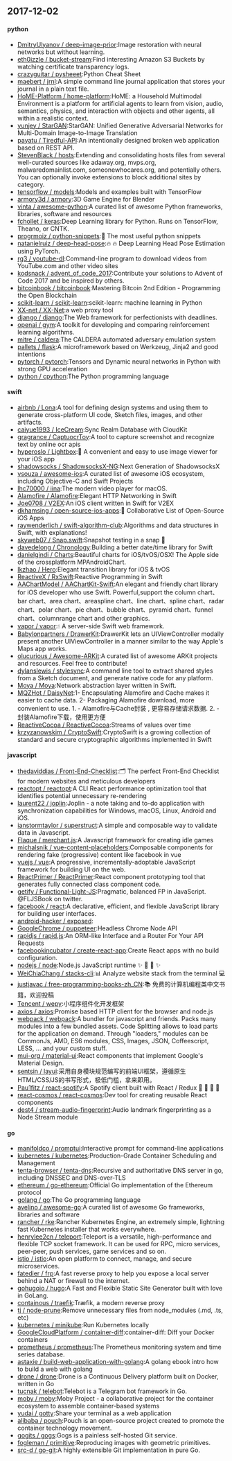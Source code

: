 ## 2017-12-02

#### python
* [DmitryUlyanov / deep-image-prior](https://github.com/DmitryUlyanov/deep-image-prior):Image restoration with neural networks but without learning.
* [eth0izzle / bucket-stream](https://github.com/eth0izzle/bucket-stream):Find interesting Amazon S3 Buckets by watching certificate transparency logs.
* [crazyguitar / pysheeet](https://github.com/crazyguitar/pysheeet):Python Cheat Sheet
* [maebert / jrnl](https://github.com/maebert/jrnl):A simple command line journal application that stores your journal in a plain text file.
* [HoME-Platform / home-platform](https://github.com/HoME-Platform/home-platform):HoME: a Household Multimodal Environment is a platform for artificial agents to learn from vision, audio, semantics, physics, and interaction with objects and other agents, all within a realistic context.
* [yunjey / StarGAN](https://github.com/yunjey/StarGAN):StarGAN: Unified Generative Adversarial Networks for Multi-Domain Image-to-Image Translation
* [payatu / Tiredful-API](https://github.com/payatu/Tiredful-API):An intentionally designed broken web application based on REST API.
* [StevenBlack / hosts](https://github.com/StevenBlack/hosts):Extending and consolidating hosts files from several well-curated sources like adaway.org, mvps.org, malwaredomainlist.com, someonewhocares.org, and potentially others. You can optionally invoke extensions to block additional sites by category.
* [tensorflow / models](https://github.com/tensorflow/models):Models and examples built with TensorFlow
* [armory3d / armory](https://github.com/armory3d/armory):3D Game Engine for Blender
* [vinta / awesome-python](https://github.com/vinta/awesome-python):A curated list of awesome Python frameworks, libraries, software and resources
* [fchollet / keras](https://github.com/fchollet/keras):Deep Learning library for Python. Runs on TensorFlow, Theano, or CNTK.
* [progrmoiz / python-snippets](https://github.com/progrmoiz/python-snippets):💯 The most useful python snippets
* [natanielruiz / deep-head-pose](https://github.com/natanielruiz/deep-head-pose):🔥 🔥 Deep Learning Head Pose Estimation using PyTorch.
* [rg3 / youtube-dl](https://github.com/rg3/youtube-dl):Command-line program to download videos from YouTube.com and other video sites
* [kodsnack / advent_of_code_2017](https://github.com/kodsnack/advent_of_code_2017):Contribute your solutions to Advent of Code 2017 and be inspired by others.
* [bitcoinbook / bitcoinbook](https://github.com/bitcoinbook/bitcoinbook):Mastering Bitcoin 2nd Edition - Programming the Open Blockchain
* [scikit-learn / scikit-learn](https://github.com/scikit-learn/scikit-learn):scikit-learn: machine learning in Python
* [XX-net / XX-Net](https://github.com/XX-net/XX-Net):a web proxy tool
* [django / django](https://github.com/django/django):The Web framework for perfectionists with deadlines.
* [openai / gym](https://github.com/openai/gym):A toolkit for developing and comparing reinforcement learning algorithms.
* [mitre / caldera](https://github.com/mitre/caldera):The CALDERA automated adversary emulation system
* [pallets / flask](https://github.com/pallets/flask):A microframework based on Werkzeug, Jinja2 and good intentions
* [pytorch / pytorch](https://github.com/pytorch/pytorch):Tensors and Dynamic neural networks in Python with strong GPU acceleration
* [python / cpython](https://github.com/python/cpython):The Python programming language

#### swift
* [airbnb / Lona](https://github.com/airbnb/Lona):A tool for defining design systems and using them to generate cross-platform UI code, Sketch files, images, and other artifacts.
* [caiyue1993 / IceCream](https://github.com/caiyue1993/IceCream):Sync Realm Database with CloudKit
* [gragrance / CaptuocrToy](https://github.com/gragrance/CaptuocrToy):A tool to capture screenshot and recognize text by online ocr apis
* [hyperoslo / Lightbox](https://github.com/hyperoslo/Lightbox):🌌 A convenient and easy to use image viewer for your iOS app
* [shadowsocks / ShadowsocksX-NG](https://github.com/shadowsocks/ShadowsocksX-NG):Next Generation of ShadowsocksX
* [vsouza / awesome-ios](https://github.com/vsouza/awesome-ios):A curated list of awesome iOS ecosystem, including Objective-C and Swift Projects
* [lhc70000 / iina](https://github.com/lhc70000/iina):The modern video player for macOS.
* [Alamofire / Alamofire](https://github.com/Alamofire/Alamofire):Elegant HTTP Networking in Swift
* [Joe0708 / V2EX](https://github.com/Joe0708/V2EX):An iOS client written in Swift for V2EX
* [dkhamsing / open-source-ios-apps](https://github.com/dkhamsing/open-source-ios-apps):📱 Collaborative List of Open-Source iOS Apps
* [raywenderlich / swift-algorithm-club](https://github.com/raywenderlich/swift-algorithm-club):Algorithms and data structures in Swift, with explanations!
* [skyweb07 / Snap.swift](https://github.com/skyweb07/Snap.swift):Snapshot testing in a snap 🎨
* [davedelong / Chronology](https://github.com/davedelong/Chronology):Building a better date/time library for Swift
* [danielgindi / Charts](https://github.com/danielgindi/Charts):Beautiful charts for iOS/tvOS/OSX! The Apple side of the crossplatform MPAndroidChart.
* [lkzhao / Hero](https://github.com/lkzhao/Hero):Elegant transition library for iOS & tvOS
* [ReactiveX / RxSwift](https://github.com/ReactiveX/RxSwift):Reactive Programming in Swift
* [AAChartModel / AAChartKit-Swift](https://github.com/AAChartModel/AAChartKit-Swift):An elegant and friendly chart library for iOS developer who use Swift. Powerful,support the column chart、bar chart、area chart、areaspline chart、line chart、spline chart、radar chart、polar chart、pie chart、bubble chart、pyramid chart、funnel chart、columnrange chart and other graphics.
* [vapor / vapor](https://github.com/vapor/vapor):💧 A server-side Swift web framework.
* [Babylonpartners / DrawerKit](https://github.com/Babylonpartners/DrawerKit):DrawerKit lets an UIViewController modally present another UIViewController in a manner similar to the way Apple's Maps app works.
* [olucurious / Awesome-ARKit](https://github.com/olucurious/Awesome-ARKit):A curated list of awesome ARKit projects and resources. Feel free to contribute!
* [dylanslewis / stylesync](https://github.com/dylanslewis/stylesync):A command line tool to extract shared styles from a Sketch document, and generate native code for any platform.
* [Moya / Moya](https://github.com/Moya/Moya):Network abstraction layer written in Swift.
* [MQZHot / DaisyNet](https://github.com/MQZHot/DaisyNet):1- Encapsulating Alamofire and Cache makes it easier to cache data. 2- Packaging Alamofire download, more convenient to use. 1. - Alamofire与Cache封装 , 更容易存储请求数据. 2. - 封装Alamofire下载，使用更方便
* [ReactiveCocoa / ReactiveCocoa](https://github.com/ReactiveCocoa/ReactiveCocoa):Streams of values over time
* [krzyzanowskim / CryptoSwift](https://github.com/krzyzanowskim/CryptoSwift):CryptoSwift is a growing collection of standard and secure cryptographic algorithms implemented in Swift

#### javascript
* [thedaviddias / Front-End-Checklist](https://github.com/thedaviddias/Front-End-Checklist):🗂 The perfect Front-End Checklist for modern websites and meticulous developers
* [reactopt / reactopt](https://github.com/reactopt/reactopt):A CLI React performance optimization tool that identifies potential unnecessary re-rendering
* [laurent22 / joplin](https://github.com/laurent22/joplin):Joplin - a note taking and to-do application with synchronization capabilities for Windows, macOS, Linux, Android and iOS.
* [ianstormtaylor / superstruct](https://github.com/ianstormtaylor/superstruct):A simple and composable way to validate data in Javascript.
* [Flaque / merchant.js](https://github.com/Flaque/merchant.js):A Javascript framework for creating idle games
* [michalsnik / vue-content-placeholders](https://github.com/michalsnik/vue-content-placeholders):Composable components for rendering fake (progressive) content like facebook in vue
* [vuejs / vue](https://github.com/vuejs/vue):A progressive, incrementally-adoptable JavaScript framework for building UI on the web.
* [ReactPrimer / ReactPrimer](https://github.com/ReactPrimer/ReactPrimer):React component prototyping tool that generates fully connected class component code.
* [getify / Functional-Light-JS](https://github.com/getify/Functional-Light-JS):Pragmatic, balanced FP in JavaScript. @FLJSBook on twitter.
* [facebook / react](https://github.com/facebook/react):A declarative, efficient, and flexible JavaScript library for building user interfaces.
* [android-hacker / exposed](https://github.com/android-hacker/exposed):
* [GoogleChrome / puppeteer](https://github.com/GoogleChrome/puppeteer):Headless Chrome Node API
* [rapidjs / rapid.js](https://github.com/rapidjs/rapid.js):An ORM-like Interface and a Router For Your API Requests
* [facebookincubator / create-react-app](https://github.com/facebookincubator/create-react-app):Create React apps with no build configuration.
* [nodejs / node](https://github.com/nodejs/node):Node.js JavaScript runtime ✨ 🐢 🚀 ✨
* [WeiChiaChang / stacks-cli](https://github.com/WeiChiaChang/stacks-cli):📊 Analyze website stack from the terminal 💻
* [justjavac / free-programming-books-zh_CN](https://github.com/justjavac/free-programming-books-zh_CN):📚 免费的计算机编程类中文书籍，欢迎投稿
* [Tencent / wepy](https://github.com/Tencent/wepy):小程序组件化开发框架
* [axios / axios](https://github.com/axios/axios):Promise based HTTP client for the browser and node.js
* [webpack / webpack](https://github.com/webpack/webpack):A bundler for javascript and friends. Packs many modules into a few bundled assets. Code Splitting allows to load parts for the application on demand. Through "loaders," modules can be CommonJs, AMD, ES6 modules, CSS, Images, JSON, Coffeescript, LESS, ... and your custom stuff.
* [mui-org / material-ui](https://github.com/mui-org/material-ui):React components that implement Google's Material Design.
* [sentsin / layui](https://github.com/sentsin/layui):采用自身模块规范编写的前端UI框架，遵循原生HTML/CSS/JS的书写形式，极低门槛，拿来即用。
* [Pau1fitz / react-spotify](https://github.com/Pau1fitz/react-spotify):A Spotify client built with React / Redux 🎤 🎺 🎸 🎷
* [react-cosmos / react-cosmos](https://github.com/react-cosmos/react-cosmos):Dev tool for creating reusable React components
* [dest4 / stream-audio-fingerprint](https://github.com/dest4/stream-audio-fingerprint):Audio landmark fingerprinting as a Node Stream module

#### go
* [manifoldco / promptui](https://github.com/manifoldco/promptui):Interactive prompt for command-line applications
* [kubernetes / kubernetes](https://github.com/kubernetes/kubernetes):Production-Grade Container Scheduling and Management
* [tenta-browser / tenta-dns](https://github.com/tenta-browser/tenta-dns):Recursive and authoritative DNS server in go, including DNSSEC and DNS-over-TLS
* [ethereum / go-ethereum](https://github.com/ethereum/go-ethereum):Official Go implementation of the Ethereum protocol
* [golang / go](https://github.com/golang/go):The Go programming language
* [avelino / awesome-go](https://github.com/avelino/awesome-go):A curated list of awesome Go frameworks, libraries and software
* [rancher / rke](https://github.com/rancher/rke):Rancher Kubernetes Engine, an extremely simple, lightning fast Kubernetes installer that works everywhere.
* [henrylee2cn / teleport](https://github.com/henrylee2cn/teleport):Teleport is a versatile, high-performance and flexible TCP socket framework. It can be used for RPC, micro services, peer-peer, push services, game services and so on.
* [istio / istio](https://github.com/istio/istio):An open platform to connect, manage, and secure microservices.
* [fatedier / frp](https://github.com/fatedier/frp):A fast reverse proxy to help you expose a local server behind a NAT or firewall to the internet.
* [gohugoio / hugo](https://github.com/gohugoio/hugo):A Fast and Flexible Static Site Generator built with love in GoLang.
* [containous / traefik](https://github.com/containous/traefik):Træfik, a modern reverse proxy
* [tj / node-prune](https://github.com/tj/node-prune):Remove unnecessary files from node_modules (.md, .ts, etc)
* [kubernetes / minikube](https://github.com/kubernetes/minikube):Run Kubernetes locally
* [GoogleCloudPlatform / container-diff](https://github.com/GoogleCloudPlatform/container-diff):container-diff: Diff your Docker containers
* [prometheus / prometheus](https://github.com/prometheus/prometheus):The Prometheus monitoring system and time series database.
* [astaxie / build-web-application-with-golang](https://github.com/astaxie/build-web-application-with-golang):A golang ebook intro how to build a web with golang
* [drone / drone](https://github.com/drone/drone):Drone is a Continuous Delivery platform built on Docker, written in Go
* [tucnak / telebot](https://github.com/tucnak/telebot):Telebot is a Telegram bot framework in Go.
* [moby / moby](https://github.com/moby/moby):Moby Project - a collaborative project for the container ecosystem to assemble container-based systems
* [yudai / gotty](https://github.com/yudai/gotty):Share your terminal as a web application
* [alibaba / pouch](https://github.com/alibaba/pouch):Pouch is an open-source project created to promote the container technology movement.
* [gogits / gogs](https://github.com/gogits/gogs):Gogs is a painless self-hosted Git service.
* [fogleman / primitive](https://github.com/fogleman/primitive):Reproducing images with geometric primitives.
* [src-d / go-git](https://github.com/src-d/go-git):A highly extensible Git implementation in pure Go.
